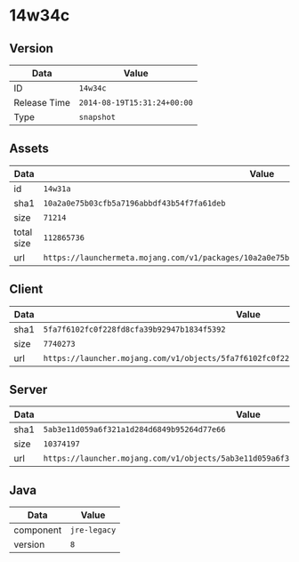 # 14w34c

## Version

|**Data**        | **Value**                 |
|----------------|-------------------------|
| ID   | ```14w34c```   |
| Release Time   | ```2014-08-19T15:31:24+00:00```   |
| Type   | ```snapshot```   |

## Assets

|**Data**        | **Value**                 |
|----------------|-------------------------|
| id   | ```14w31a```   |
| sha1   | ```10a2a0e75b03cfb5a7196abbdf43b54f7fa61deb```   |
| size   | ```71214```   |
| total size  | ```112865736```  |
| url       | ```https://launchermeta.mojang.com/v1/packages/10a2a0e75b03cfb5a7196abbdf43b54f7fa61deb/14w31a.json``` |

## Client

|**Data**        | **Value**                 |
|----------------|-------------------------|
| sha1   | ```5fa7f6102fc0f228fd8cfa39b92947b1834f5392```   |
| size   | ```7740273```   |
| url       | ```https://launcher.mojang.com/v1/objects/5fa7f6102fc0f228fd8cfa39b92947b1834f5392/client.jar``` |

## Server

|**Data**        | **Value**                 |
|----------------|-------------------------|
| sha1   | ```5ab3e11d059a6f321a1d284d6849b95264d77e66```   |
| size   | ```10374197```   |
| url       | ```https://launcher.mojang.com/v1/objects/5ab3e11d059a6f321a1d284d6849b95264d77e66/server.jar``` |

## Java

|**Data**        | **Value**                 |
|----------------|-------------------------|
| component   | ```jre-legacy```   |
| version   | ```8```   |